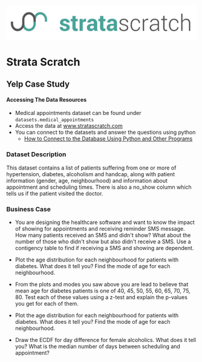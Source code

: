 [![strata scratch](../assets/sslogo.jpg)](https://stratascratch.com)

# Strata Scratch

## Yelp Case Study

#### Accessing The Data Resources
- Medical appointments dataset can be found under `datasets.medical_appointments`
- Access the data at www.stratascratch.com
- You can connect to the datasets and answer the questions using python
  - [How to Connect to the Database Using Python and Other Programs](https://github.com/stratascratch/stratascratch.github.io/blob/master/guides/how-to-connect-to-the-database-using-python-and-other-programs/how-to-connect-to-the-database-using-python-and-other-programs.md)


### Dataset Description
This dataset contains a list of patients suffering from one or more of hypertension, diabetes, alcoholism and handcap, along with patient information (gender, age, neighbourhood) and information about appointment and scheduling times. There is also a no_show column which tells us if the patient visited the doctor.

### Business Case

- You are designing the healthcare software and want to know the impact of showing for appointments and receiving reminder SMS message. How many patients received an SMS and didn't show? What about the number of those who didn't show but also didn't receive a SMS. Use a contigency table to find if receiving a SMS and showing are dependent. 

- Plot the age distribution for each neighbourhood for patients with diabetes. What does it tell you? Find the mode of age for each neighbourhood.

- From the plots and modes you saw above you are lead to believe that mean age for diabetes patients is one of 40, 45, 50, 55, 60, 65, 70, 75, 80. Test each of these values using a z-test and explain the p-values you get for each of them.

- Plot the age distribution for each neighbourhood for patients with diabetes. What does it tell you? Find the mode of age for each neighbourhood.

- Draw the ECDF for day difference for female alcoholics. What does it tell you? What is the median number of days between scheduling and appointment?

